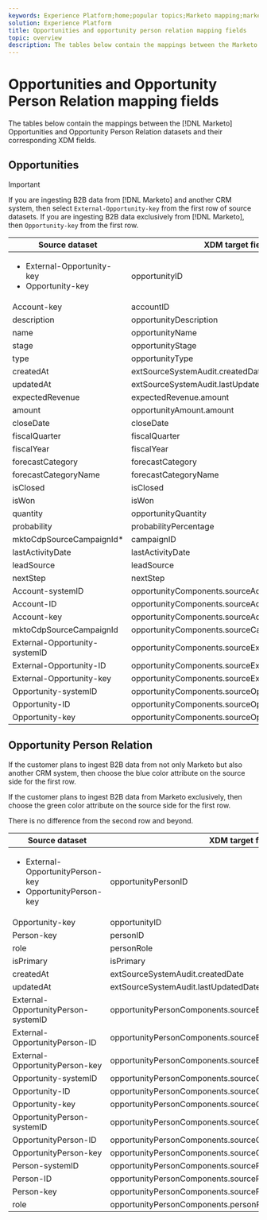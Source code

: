```yaml
---
keywords: Experience Platform;home;popular topics;Marketo mapping;marketo mapping
solution: Experience Platform
title: Opportunities and opportunity person relation mapping fields
topic: overview
description: The tables below contain the mappings between the Marketo Opportunities and opportunity person relation datasets and their corresponding XDM fields.
---
```


# Opportunities and Opportunity Person Relation mapping fields

The tables below contain the mappings between the [!DNL Marketo] Opportunities and Opportunity Person Relation datasets and their corresponding XDM fields.

## Opportunities

>[!IMPORTANT]
>
>If you are ingesting B2B data from [!DNL Marketo] and another CRM system, then select `External-Opportunity-key` from the first row of source datasets. If you are ingesting B2B data exclusively from [!DNL Marketo], then `Opportunity-key` from the first row.

| Source dataset | XDM target field |
| -------------- | ---------------- |
| <ul><li>External-Opportunity-key</li><li>Opportunity-key</li></ul> | opportunityID |
| Account-key | accountID |
| description | opportunityDescription |
| name | opportunityName |
| stage | opportunityStage |
| type | opportunityType |
| createdAt | extSourceSystemAudit.createdDate |
| updatedAt | extSourceSystemAudit.lastUpdatedDate |
| expectedRevenue | expectedRevenue.amount |
| amount | opportunityAmount.amount |
| closeDate | closeDate |
| fiscalQuarter | fiscalQuarter |
| fiscalYear | fiscalYear |
| forecastCategory | forecastCategory |
| forecastCategoryName | forecastCategoryName |
| isClosed | isClosed |
| isWon | isWon |
| quantity | opportunityQuantity |
| probability | probabilityPercentage |
| mktoCdpSourceCampaignId* | campaignID |
| lastActivityDate | lastActivityDate |
| leadSource | leadSource |
| nextStep | nextStep |
| Account-systemID | opportunityComponents.sourceAccountID.systemID |
| Account-ID | opportunityComponents.sourceAccountID.ID |
| Account-key | opportunityComponents.sourceAccountID.key |
| mktoCdpSourceCampaignId | opportunityComponents.sourceCampaignID.ID |
| External-Opportunity-systemID | opportunityComponents.sourceExternalID.systemID |
| External-Opportunity-ID | opportunityComponents.sourceExternalID.ID |
| External-Opportunity-key | opportunityComponents.sourceExternalID.key |
| Opportunity-systemID | opportunityComponents.sourceOpportunityID.systemID |
| Opportunity-ID | opportunityComponents.sourceOpportunityID.ID |
| Opportunity-key | opportunityComponents.sourceOpportunityID.key |

## Opportunity Person Relation

If the customer plans to ingest B2B data from not only Marketo but also another CRM system, then choose the blue color attribute on the source side for the first row.

If the customer plans to ingest B2B data from Marketo exclusively, then choose the green color attribute on the source side for the first row.

There is no difference from the second row and beyond.

| Source dataset | XDM target field |
| -------------- | ---------------- |
| <ul><li>External-OpportunityPerson-key</li><li>OpportunityPerson-key</li></ul> | opportunityPersonID |
| Opportunity-key | opportunityID |
| Person-key | personID |
| role | personRole |
| isPrimary | isPrimary |
| createdAt | extSourceSystemAudit.createdDate |
| updatedAt | extSourceSystemAudit.lastUpdatedDate |
| External-OpportunityPerson-systemID | opportunityPersonComponents.sourceExternalID.systemID |
| External-OpportunityPerson-ID | opportunityPersonComponents.sourceExternalID.ID |
| External-OpportunityPerson-key | opportunityPersonComponents.sourceExternalID.key |
| Opportunity-systemID | opportunityPersonComponents.sourceOpportunityID.systemID |
| Opportunity-ID | opportunityPersonComponents.sourceOpportunityID.ID |
| Opportunity-key | opportunityPersonComponents.sourceOpportunityID.key |
| OpportunityPerson-systemID | opportunityPersonComponents.sourceOpportunityPersonID.systemID |
| OpportunityPerson-ID | opportunityPersonComponents.sourceOpportunityPersonID.ID |
| OpportunityPerson-key | opportunityPersonComponents.sourceOpportunityPersonID.key |
| Person-systemID | opportunityPersonComponents.sourcePersonID.systemID |
| Person-ID | opportunityPersonComponents.sourcePersonID.ID |
| Person-key | opportunityPersonComponents.sourcePersonID.key |
| role | opportunityPersonComponents.personRole |